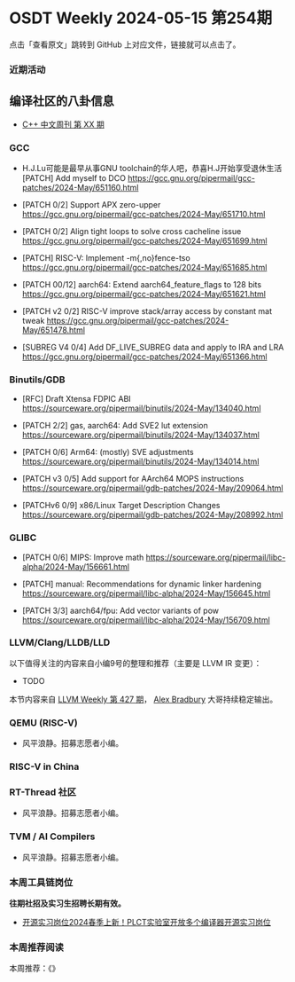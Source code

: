 # OSDT Weekly 2024-05-15 第254期

点击「查看原文」跳转到 GitHub 上对应文件，链接就可以点击了。

### 近期活动

## 编译社区的八卦信息

- [C++ 中文周刊 第 XX 期]()

### GCC

- H.J.Lu可能是最早从事GNU toolchain的华人吧，恭喜H.J开始享受退休生活
  [PATCH] Add myself to DCO
  https://gcc.gnu.org/pipermail/gcc-patches/2024-May/651160.html

- [PATCH 0/2] Support APX zero-upper
  https://gcc.gnu.org/pipermail/gcc-patches/2024-May/651710.html

- [PATCH 0/2] Align tight loops to solve cross cacheline issue
  https://gcc.gnu.org/pipermail/gcc-patches/2024-May/651699.html

- [PATCH] RISC-V: Implement -m{,no}fence-tso
  https://gcc.gnu.org/pipermail/gcc-patches/2024-May/651685.html

- [PATCH 00/12] aarch64: Extend aarch64_feature_flags to 128 bits
  https://gcc.gnu.org/pipermail/gcc-patches/2024-May/651621.html

- [PATCH v2 0/2] RISC-V improve stack/array access by constant mat tweak
  https://gcc.gnu.org/pipermail/gcc-patches/2024-May/651478.html

- [SUBREG V4 0/4] Add DF_LIVE_SUBREG data and apply to IRA and LRA
  https://gcc.gnu.org/pipermail/gcc-patches/2024-May/651366.html

### Binutils/GDB

- [RFC] Draft Xtensa FDPIC ABI
  https://sourceware.org/pipermail/binutils/2024-May/134040.html

- [PATCH 2/2] gas, aarch64: Add SVE2 lut extension
  https://sourceware.org/pipermail/binutils/2024-May/134037.html

- [PATCH 0/6] Arm64: (mostly) SVE adjustments
  https://sourceware.org/pipermail/binutils/2024-May/134014.html

- [PATCH v3 0/5] Add support for AArch64 MOPS instructions
  https://sourceware.org/pipermail/gdb-patches/2024-May/209064.html

- [PATCHv6 0/9] x86/Linux Target Description Changes
  https://sourceware.org/pipermail/gdb-patches/2024-May/208992.html

### GLIBC


- [PATCH 0/6] MIPS: Improve math
  https://sourceware.org/pipermail/libc-alpha/2024-May/156661.html

- [PATCH] manual: Recommendations for dynamic linker hardening
  https://sourceware.org/pipermail/libc-alpha/2024-May/156645.html

- [PATCH 3/3] aarch64/fpu: Add vector variants of pow
  https://sourceware.org/pipermail/libc-alpha/2024-May/156709.html

### LLVM/Clang/LLDB/LLD


以下值得关注的内容来自小编9号的整理和推荐（主要是 LLVM IR 变更）：

- TODO

本节内容来自 [LLVM Weekly 第 427 期](http://llvmweekly.org/issue/427)，
[Alex Bradbury](https://www.linkedin.com/in/alex-bradbury/) 大哥持续稳定输出。

### QEMU (RISC-V)

- 风平浪静。招募志愿者小编。

### RISC-V in China

### RT-Thread 社区

- 风平浪静。招募志愿者小编。

### TVM / AI Compilers

- 风平浪静。招募志愿者小编。

### 本周工具链岗位

**往期社招及实习生招聘长期有效。**

- [开源实习岗位2024春季上新！PLCT实验室开放多个编译器开源实习岗位](https://mp.weixin.qq.com/s/D-l7hE2S-21NCAZsVqPzMA)

### 本周推荐阅读

本周推荐：《》
